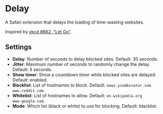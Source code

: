 # Delay

A Safari extension that delays the loading of time-wasting websites.

Inspired by [xkcd #862, "Let Go"][1].

## Settings

- **Delay**: Number of seconds to delay blocked sites.
  Default: 30 seconds.
- **Jitter**: Maximum number of seconds to randomly change the delay.
  Default: 5 seconds.
- **Show timer**: Show a countdown timer while blocked sites are delayed.
  Default: enabled.
- **Blacklist**: List of hostnames to block.
  Default: `news.ycombinator.com www.reddit.com`.
- **Whitelist**: List of hostnames to allow.
  Default: `en.wikipedia.org www.google.com`.
- **Mode**: Which list (black or white) to use for blocking.
  Default: blacklist.

[1]: http://xkcd.com/862/

